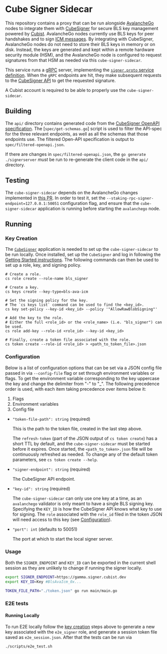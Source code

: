 # Cube Signer Sidecar

This repository contains a proxy that can be run alongside [AvalancheGo](https://github.com/ava-labs/avalanchego) nodes to integrate them with [CubeSigner](https://cubist.dev/products/cubesigner-self-custody) for secure BLS key management powered by [Cubist](https://cubist.dev/). AvalancheGo nodes currently use BLS keys for peer handshakes and to sign [ICM messages](https://build.avax.network/docs/cross-chain/avalanche-warp-messaging/overview). By integrating with CubeSigner, AvalancheGo nodes do not need to store their BLS keys in memory or on disk. Instead, the keys are generated and kept within a remote hardware security module (HSM), and the AvalancheGo node is configured to request signatures from that HSM as needed via this `cube-signer-sidecar`.

This service runs a [gRPC](https://grpc.io/) server, implementing the [`signer.proto` service definition](https://github.com/ava-labs/avalanchego/blob/master/proto/signer/signer.proto). When the `gRPC` endpoints are hit, they make subsequent requests to the [CubeSigner API](https://signer-docs.cubist.dev/api) to get the requested signature.

A Cubist account is required to be able to properly use the `cube-signer-sidecar`.

## Building

The `api/` directory contains generated code from the [CubeSigner OpenAPI specification](https://raw.githubusercontent.com/cubist-labs/CubeSigner-TypeScript-SDK/main/packages/sdk/spec/openapi.json). The [`spec/get-schemas.go`] script is used to filter the API-spec for the three relevant endpoints, as well as all the schemas that those endpoints
use. The filtered Open-API specification is output to `spec/filtered-openapi.json`.

If there are changes in `spec/filtered-openapi.json`, the `go generate ./signerserver` _must_ be run to re-generate the client code in the `api/` directory.

## Testing

The `cube-signer-sidecar` depends on the AvalancheGo changes implemented in [this PR](https://github.com/ava-labs/avalanchego/pull/3965). In order to test it, set the `--staking-rpc-signer-endpoint=127.0.0.1:50051` configuration flag, and ensure that the `cube-signer-sidecar` application is running before starting the `avalanchego` node.

## Running

### Key Creation

The [`CubeSigner`](https://github.com/cubist-partners/CubeSigner/) application is needed to set up the `cube-signer-sidecar` to be run locally. Once installed, set up the `CubeSigner` and log in following the [Getting Started instructions](https://signer-docs.cubist.dev/getting-started). The following commands can then be used to set up a role, key, and signing policy. 

```shell
# Create a role.
cs role create --role-name bls_signer

# Create a key.
cs keys create --key-type=bls-ava-icm

# Set the signing policy for the key.
# The `cs keys list` command can be used to find the <key_id>.
cs key set-policy --key-id <key_id> --policy '"AllowRawBlobSigning"'

# Add the key to the role.
# Either the full <role_id> or the <role_name> (i.e. "bls_signer") can be used.
cs role add-key --role-id <role_id> --key-id <key_id>

# Finally, create a token file associated with the role.
cs token create --role-id <role_id> > <path_to_token_file>.json
```

### Configuration

Below is a list of configuration options that can be set via a JSON config file passed in via `--config-file` flag or set through environment variables or flags. To get the environment variable corresponding to the key uppercase the key and change the delimiter from "-" to "_". The following precedence order is used, with each item taking precedence over items below it:

1. Flags
2. Environment variables
3. Config file

- `"token-file-path": string` (required)

  This is the path to the token file, created in the last step above.

  The `refresh-token` (part of the JSON output of `cs token create`) has a short TTL by default, and the `cube-signer-sidecar` must be started before it expires. Once started, the `<path_to_token>.json` file will be continuously refreshed as needed. To change any of the default token parameters, see `cs token create --help`.

- `"signer-endpoint": string` (required)

  The CubeSigner API endpoint.

- `"key-id": string` (required)

  The `cube-signer-sidecar` can only use one key at a time, as an `avalanchego` validator is only meant to have a single BLS signing key. Specifying the `KEY_ID` is how the CubeSigner API knows what key to use for signing. The `role` associated with the `role_id` filed in the token JSON will need access to this key (see [Configuration](#configuration)).

- `"port": int` (defaults to 50051)

  The port at which to start the local signer server.

### Usage

Both the `SIGNER_ENDPOINT` and `KEY_ID` can be exported in the current shell session as they are unlikely to change if running the signer locally.

```bash
export SIGNER_ENDPOINT=https://gamma.signer.cubist.dev
export KEY_ID=Key #BlsAvaIcm_0x...

TOKEN_FILE_PATH="./token.json" go run main/main.go
```

### E2E tests

#### Running Locally
To run E2E locally follow the [key creation](#key-creation) steps above to generate a new key associated with the `e2e_signer` role, and generate a session token file saved as `e2e_session.json`. After that the tests can be run via 

```bash
./scripts/e2e_test.sh
```
